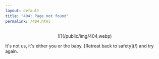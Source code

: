 ```yaml
---
layout: default
title: "404: Page not found"
permalink: /404.html
---
```


<div markdown="1" class="page">
<p markdown="1" align="center">![](/public/img/404.webp)</p>
It's not us, it's either you or the baby.
[Retreat back to safety](/) and try again.
</div>
